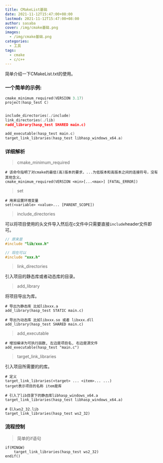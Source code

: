 ```yaml
---
title: CMakeList基础
date: 2021-11-12T15:47:00+08:00
lastmod: 2021-11-12T15:47:00+08:00
author: sasaba
cover: /img/cmake基础.png
images:
  - /img/cmake基础.png 
categories:
  - 工具
tags:
  - cmake
  - c/c++
---
```


简单介绍一下CMakeList.txt的使用。

<!--more-->
### 一个简单的示例:
```c
cmake_minimum_required(VERSION 3.17)
project(hasp_test C)


include_directories(./include)
link_directories(./lib)
#add_library(hasp_test SHARED main.c)

add_executable(hasp_test main.c)
target_link_libraries(hasp_test libhasp_windows_x64.a)
```

### 详细解析
> cmake_minimum_required

```text
# 该命令指明了对cmake的最低(高)版本的要求，...为低版本和高版本之间的连接符号，没有其他含义。
cmake_minimum_required(VERSION <min>[...<max>] [FATAL_ERROR])
```

> set

```text
# 用来设置环境变量
set(<variable> <value>... [PARENT_SCOPE])
```

> include_directories

可以将项目使用的头文件导入然后在c文件中只需要直接`include`header文件即可。
```c
// 原来是
#include "lib/xxx.h"

// 现在可以
#include "xxx.h"
```

> link_directories

引入项目的静态库或者动态库的目录。

> add_library

将项目导出为库。

```text
# 导出为静态库 比如libxxx.a
add_library(hasp_test STATIC main.c)

# 导出为动态库 比如libxxx.so 或者 libxxx.dll
add_library(hasp_test SHARED main.c)
```

> add_executable


```text
# 增加编译为可执行函数, 左边是项目名, 右边是源文件
add_executable(hasp_test "main.c")
```

> target_link_libraries

引入项目所需要的的库。

```text
# 定义
target_link_libraries(<target> ... <item>... ...)
target表示项目的名称 item是库

# 引入了lib目录下的静态库libhasp_windows_x64.a
target_link_libraries(hasp_test libhasp_windows_x64.a)

# 引入ws2_32.lib
target_link_libraries(hasp_test ws2_32)
```

### 流程控制

> 简单的if语句

```text
if(MINGW)
    target_link_libraries(hasp_test ws2_32)
endif()
```
